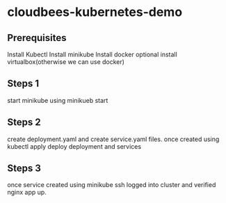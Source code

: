 # cloudbees-kubernetes-demo

## Prerequisites
 Install Kubectl
 Install minikube
 Install docker
 optional install virtualbox(otherwise we can use docker)

## Steps 1
start minikube using minikueb start

## Steps 2
create deployment.yaml and create service.yaml files.
once created using kubectl apply deploy deployment and services

## Steps 3
once service created using minikube ssh logged into cluster and verified nginx app up.




 
